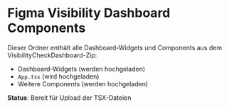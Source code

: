 # Figma Visibility Dashboard Components

Dieser Ordner enthält alle Dashboard-Widgets und Components aus dem VisibilityCheckDashboard-Zip:

- Dashboard-Widgets (werden hochgeladen)
- `App.tsx` (wird hochgeladen)
- Weitere Components (werden hochgeladen)

**Status**: Bereit für Upload der TSX-Dateien